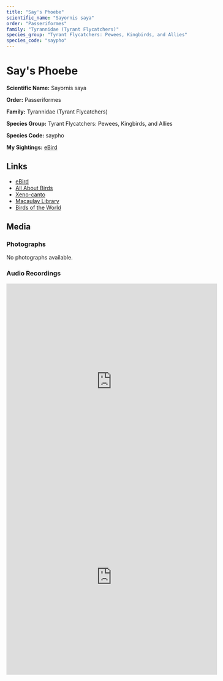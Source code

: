 ```yaml
---
title: "Say's Phoebe"
scientific_name: "Sayornis saya"
order: "Passeriformes"
family: "Tyrannidae (Tyrant Flycatchers)"
species_group: "Tyrant Flycatchers: Pewees, Kingbirds, and Allies"
species_code: "saypho"
---
```


# Say's Phoebe

**Scientific Name:** Sayornis saya

**Order:** Passeriformes

**Family:** Tyrannidae (Tyrant Flycatchers)

**Species Group:** Tyrant Flycatchers: Pewees, Kingbirds, and Allies

**Species Code:** saypho

**My Sightings:** [eBird](https://ebird.org/lifelist?r=world&time=life&spp=saypho)

## Links
* [eBird](https://ebird.org/species/saypho) 
* [All About Birds](https://www.allaboutbirds.org/guide/saypho) 
* [Xeno-canto](https://www.xeno-canto.org/species/sayornis-saya) 
* [Macaulay Library](https://search.macaulaylibrary.org/catalog?taxonCode=saypho&sort=rating_rank_desc)
* [Birds of the World](https://birdsoftheworld.org/bow/species/saypho)

## Media
### Photographs
No photographs available.

### Audio Recordings
<iframe src="https://macaulaylibrary.org/asset/626557563/embed" width="550" height="510" frameborder="0" allowfullscreen></iframe>
<iframe src="https://macaulaylibrary.org/asset/626447722/embed" width="550" height="510" frameborder="0" allowfullscreen></iframe>
